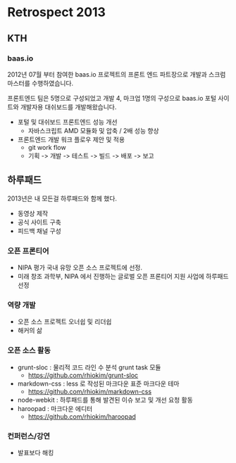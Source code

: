 # Retrospect 2013

## KTH

### baas.io

2012년 07월 부터 참여한 baas.io 프로젝트의 프론트 엔드 파트장으로 개발과 스크럼 마스터를 수행하였습니다.

프론트엔드 팀은 5명으로 구성되었고 개발 4, 마크업 1명의 구성으로 baas.io 포털 사이트와 개발자용 대쉬보드를 개발해왔습니다.

* 포털 및 대쉬보드 프론트엔드 성능 개선
  * 자바스크립트 AMD 모듈화 및 압축 / 2배 성능 향상
* 프론트엔드 개발 워크 플로우 제안 및 적용
  * git work flow
  * 기획 -> 개발 -> 테스트 -> 빌드 -> 배포 -> 보고

## 하루패드

2013년은 내 모든걸 하루패드와 함께 했다.

* 동영상 제작
* 공식 사이트 구축
* 피드백 채널 구성

### 오픈 프론티어

* NIPA 평가 국내 유망 오픈 소스 프로젝트에 선정.
* 미래 창조 과학부, NIPA 에서 진행하는 글로벌 오픈 프론티어 지원 사업에 하루패드 선정

### 역량 개발

* 오픈 소스 프로젝트 오너쉽 및 리더쉽
* 해커의 삶

### 오픈 소스 활동

* grunt-sloc : 물리적 코드 라인 수 분석 grunt task 모듈
  * https://github.com/rhiokim/grunt-sloc
* markdown-css : less 로 작성된 마크다운 표준 마크다운 테마
  * https://github.com/rhiokim/markdown-css
* node-webkit : 하루패드를 통해 발견된 이슈 보고 및 개선 요청 활동
* haroopad : 마크다운 에디터
  * https://github.com/rhiokim/haroopad

### 컨퍼런스/강연

* 발표보다 해킹
